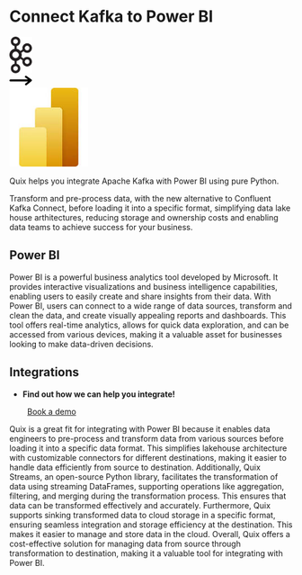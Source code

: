 # Connect Kafka to Power BI

<div class="connect-images cards blog-grid-card" markdown>
<div>
<img src="../images/kafka_logo.png" width="40px" />
</div>
<div>
<img src="../images/arrow.svg" width="40px" />
</div>
<div>
<img src="./images/power-bi_1.jpg" />
</div>
</div>

Quix helps you integrate Apache Kafka with Power BI using pure Python.

Transform and pre-process data, with the new alternative to Confluent Kafka Connect, before loading it into a specific format, simplifying data lake house arthitectures, reducing storage and ownership costs and enabling data teams to achieve success for your business.

## Power BI

Power BI is a powerful business analytics tool developed by Microsoft. It provides interactive visualizations and business intelligence capabilities, enabling users to easily create and share insights from their data. With Power BI, users can connect to a wide range of data sources, transform and clean the data, and create visually appealing reports and dashboards. This tool offers real-time analytics, allows for quick data exploration, and can be accessed from various devices, making it a valuable asset for businesses looking to make data-driven decisions.

## Integrations

<div class="grid cards" markdown>

- __Find out how we can help you integrate!__

    <a class="md-button md-button--primary" href="https://share.hsforms.com/1iW0TmZzKQMChk0lxd_tGiw4yjw2?__hstc=175542013.2303933fbd746c0ac86d9ccbe9bc9100.1728383268831.1729603416735.1729620918855.31&__hssc=175542013.1.1729620918855&__hsfp=2132701734" target="_blank" style="margin:.5rem;">Book a demo</a>

</div>


Quix is a great fit for integrating with Power BI because it enables data engineers to pre-process and transform data from various sources before loading it into a specific data format. This simplifies lakehouse architecture with customizable connectors for different destinations, making it easier to handle data efficiently from source to destination. Additionally, Quix Streams, an open-source Python library, facilitates the transformation of data using streaming DataFrames, supporting operations like aggregation, filtering, and merging during the transformation process. This ensures that data can be transformed effectively and accurately. Furthermore, Quix supports sinking transformed data to cloud storage in a specific format, ensuring seamless integration and storage efficiency at the destination. This makes it easier to manage and store data in the cloud. Overall, Quix offers a cost-effective solution for managing data from source through transformation to destination, making it a valuable tool for integrating with Power BI.

